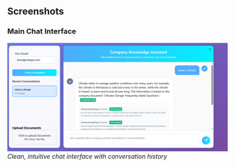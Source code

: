 ## Screenshots

### Main Chat Interface
![Chat Interface](docs/images/chat-interface.png)
*Clean, intuitive chat interface with conversation history*